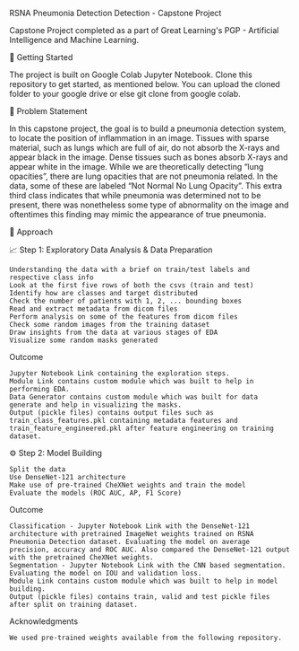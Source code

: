 RSNA Pneumonia Detection Detection - Capstone Project

Capstone Project completed as a part of Great Learning's PGP - Artificial Intelligence and Machine Learning.


📁 Getting Started

The project is built on Google Colab Jupyter Notebook. Clone this repository to get started, as mentioned below. You can upload the cloned folder to your google drive or else git clone from google colab.


🤔 Problem Statement

In this capstone project, the goal is to build a pneumonia detection system, to locate the position of inflammation in an image. Tissues with sparse material, such as lungs which are full of air, do not absorb the X-rays and appear black in the image. Dense tissues such as bones absorb X-rays and appear white in the image. While we are theoretically detecting “lung opacities”, there are lung opacities that are not pneumonia related. In the data, some of these are labeled “Not Normal No Lung Opacity”. This extra third class indicates that while pneumonia was determined not to be present, there was nonetheless some type of abnormality on the image and oftentimes this finding may mimic the appearance of true pneumonia.

📜 Approach

📈 Step 1: Exploratory Data Analysis & Data Preparation

    Understanding the data with a brief on train/test labels and respective class info
    Look at the first five rows of both the csvs (train and test)
    Identify how are classes and target distributed
    Check the number of patients with 1, 2, ... bounding boxes
    Read and extract metadata from dicom files
    Perform analysis on some of the features from dicom files
    Check some random images from the training dataset
    Draw insights from the data at various stages of EDA
    Visualize some random masks generated

Outcome

    Jupyter Notebook Link containing the exploration steps.
    Module Link contains custom module which was built to help in performing EDA.
    Data Generator contains custom module which was built for data generate and help in visualizing the masks.
    Output (pickle files) contains output files such as train_class_features.pkl containing metadata features and train_feature_engineered.pkl after feature engineering on training dataset.

⚙️ Step 2: Model Building

    Split the data
    Use DenseNet-121 architecture
    Make use of pre-trained CheXNet weights and train the model
    Evaluate the models (ROC AUC, AP, F1 Score)

Outcome

    Classification - Jupyter Notebook Link with the DenseNet-121 architecture with pretrained ImageNet weights trained on RSNA Pneumonia Detection dataset. Evaluating the model on average precision, accuracy and ROC AUC. Also compared the DenseNet-121 output with the pretrained CheXNet weights.
    Segmentation - Jupyter Notebook Link with the CNN based segmentation. Evaluating the model on IOU and validation loss.
    Module Link contains custom module which was built to help in model building.
    Output (pickle files) contains train, valid and test pickle files after split on training dataset.

Acknowledgments

    We used pre-trained weights available from the following repository.
